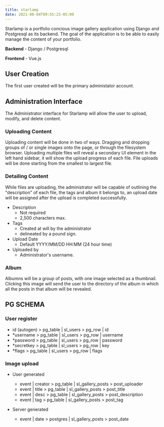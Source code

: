 ```yaml
---
title: starlamp
date: 2021-08-04T09:55:23-05:00
---
```


Starlamp is a portfolio concious image gallery application using Django and Postgresql as its backend. The goal of the application is to be able to easily manage the content of your portfolio.

**Backend** - Django / Postgresql

**Frontend** - Vue.js 

## User Creation
The first user created will be the primary administator account. 

## Administration Interface
The Administrator interface for Starlamp will allow the user to upload, modify, and delete content.

### Uploading Content
Uploading content will be done in two of ways. Dragging and dropping groups of / or single images onto the page, or through the filesystem browser. Uploading multiple files will reveal a secondary UI element in the left hand sidebar, it will show the upload progress of each file. File uploads will be done starting from the smallest to largest file.

### Detailing Content
While files are uploading, the administrator will be capable of outlining the "description" of each file, the tags and album it belongs to, an upload date will be assigned after the upload is completed successfully. 

- Description
  - Not required
  - 2,500 characters max.
- Tags
  - Created at will by the administrator 
  - delineated by a pound sign.
- Upload Date
  - Default YYYY/MM/DD HH:MM (24 hour time)
- Uploaded by
  - Administrator's username.

### Album
Albumns will be a group of posts, with one image selected as a thumbnail. Clicking this image will send the user to the directory of the album in which all the posts in that album will be revealed.


## PG SCHEMA 

### User register
  - id (autogen)  > pg_table | sl_users > pg_row | id
  - *username     > pg_table | sl_users > pg_row | username
  - *password     > pg_table | sl_users > pg_row | password
  - *secretkey    > pg_table | sl_users > pg_row | key
  - *flags        > pg_table | sl_users > pg_row | flags


### Image upload
- User generated
  - event | creator > pg_table | sl_gallery_posts > post_uploader
  - event | title   > pg_table | sl_gallery_posts > post_title
  - event | desc    > pg_table | sl_gallery_posts > post_description
  - event | tag     > pg_table | sl_gallery_posts > post_tag

- Server generated
  - event | date   > postgres | sl_gallery_posts > post_date